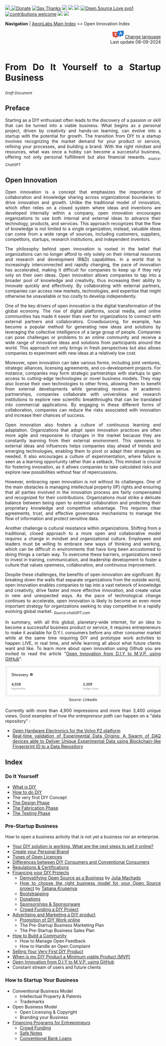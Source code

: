 [![](https://dcbadge.vercel.app/api/server/hw3j3RwfJf) ](https://discord.gg/hw3j3RwfJf)
 [![Donate](https://img.shields.io/badge/donate-$-brown.svg?style=for-the-badge)](http://paypal.me/mtpsilva)
 [![Say Thanks](https://img.shields.io/badge/Say%20Thanks-!-yellow.svg?style=for-the-badge)](https://saythanks.io/to/mtpsilva)
![](https://img.shields.io/github/last-commit/aeonSolutions/aeonSolutions?style=for-the-badge)
<img src="https://us-central1-trackgit-analytics.cloudfunctions.net/token/ping/lztozx5fhr486ojv78ol" />
![](https://views.whatilearened.today/views/github/aeonSolutions/aeonSolutions.svg)
[![Open Source Love svg1](https://badges.frapsoft.com/os/v1/open-source.svg?v=103)](#)
[![contributions welcome](https://img.shields.io/badge/contributions-welcome-brightgreen.svg?style=flat&label=Contributions&colorA=red&colorB=black	)](#)
[<img src="https://cdn.buymeacoffee.com/buttons/v2/default-yellow.png" data-canonical-src="https://cdn.buymeacoffee.com/buttons/v2/default-yellow.png" height="30" />](https://www.buymeacoffee.com/migueltomas)
<a href="https://github.com/sponsors/aeonSolutions">
  <img height="40" src="https://github.com/aeonSolutions/PCB-Prototyping-Catalogue/blob/main/media/become_a_github_sponsor.png">
</a>


**Navigation** | [AeonLabs Main Index](https://github.com/aeonSolutions/aeonSolutions/blob/main/aeonSolutions-Main-Index.md)  >>  Open Innovation Index

<div align="right">
   <img height="25" src="https://github.com/aeonSolutions/aeonSolutions/blob/main/media/language-icon.png"> 
 <a href="https://github-com.translate.goog/aeonSolutions/aeonSolutions/blob/main/open-innovation-book-index.md?_x_tr_sl=en&_x_tr_tl=nl&_x_tr_hl=en&_x_tr_pto=wapp">Change language</a> <br>
Last update 08-09-2024
</div>

<br>

<div align="justify">
  
# From Do It Yourself to a Startup Business
<sub>*Draft Document*</sub>
## Preface
Starting as a DIY enthusiast often leads to the discovery of a passion or skill that can be turned into a viable business. What begins as a personal project, driven by creativity and hands-on learning, can evolve into a startup with the potential for growth. The transition from DIY to a startup involves recognizing the market demand for your product or service, refining your processes, and building a brand. With the right mindset and resources, what was once a hobby can become a successful business, offering not only personal fulfillment but also financial rewards. <sub> *source: ChatGPT* </sub>

## Open Innovation
Open innovation is a concept that emphasizes the importance of collaboration and knowledge sharing across organizational boundaries to drive innovation and growth. Unlike the traditional model of innovation, which often relies on a closed system where ideas and inventions are developed internally within a company, open innovation encourages organizations to use both internal and external ideas to advance their technology, products, and services. This approach recognizes that the flow of knowledge is not limited to a single organization; instead, valuable ideas can come from a wide range of sources, including customers, suppliers, competitors, startups, research institutions, and independent inventors.

The philosophy behind open innovation is rooted in the belief that organizations can no longer afford to rely solely on their internal resources and research and development (R&D) capabilities. In a world that is increasingly interconnected and rapidly changing, the pace of innovation has accelerated, making it difficult for companies to keep up if they rely only on their own ideas. Open innovation allows companies to tap into a broader pool of knowledge and creativity, thus increasing their ability to innovate quickly and effectively. By collaborating with external partners, companies can access new markets, technologies, and expertise that might otherwise be unavailable or too costly to develop independently.

One of the key drivers of open innovation is the digital transformation of the global economy. The rise of digital platforms, social media, and online communities has made it easier than ever for organizations to connect with external partners and collaborators. Crowdsourcing, for example, has become a popular method for generating new ideas and solutions by leveraging the collective intelligence of a large group of people. Companies can pose challenges or problems to an online community and receive a wide range of innovative ideas and solutions from participants around the world. This approach not only brings in fresh perspectives but also allows companies to experiment with new ideas at a relatively low cost.

Moreover, open innovation can take various forms, including joint ventures, strategic alliances, licensing agreements, and co-development projects. For instance, companies may form strategic partnerships with startups to gain access to cutting-edge technologies or novel business models. They may also license their own technologies to other firms, allowing them to benefit from external developments while generating revenue. In academic partnerships, companies collaborate with universities and research institutions to explore new scientific breakthroughs that can be translated into commercial applications. By engaging in these different forms of collaboration, companies can reduce the risks associated with innovation and increase their chances of success.

Open innovation also fosters a culture of continuous learning and adaptation. Organizations that adopt open innovation practices are often more agile and responsive to changes in the market because they are constantly learning from their external environment. This openness to external ideas and influences helps companies stay ahead of trends and emerging technologies, enabling them to pivot or adapt their strategies as needed. It also encourages a culture of experimentation, where failure is seen as a learning opportunity rather than a setback. This mindset is crucial for fostering innovation, as it allows companies to take calculated risks and explore new possibilities without fear of repercussions.

However, embracing open innovation is not without its challenges. One of the main obstacles is managing intellectual property (IP) rights and ensuring that all parties involved in the innovation process are fairly compensated and recognized for their contributions. Organizations must strike a delicate balance between being open to external collaboration and protecting their proprietary knowledge and competitive advantage. This requires clear agreements, trust, and effective governance mechanisms to manage the flow of information and protect sensitive data.

Another challenge is cultural resistance within organizations. Shifting from a traditional, closed approach to a more open and collaborative model requires a change in mindset and organizational culture. Employees and leaders must be willing to embrace new ways of thinking and working, which can be difficult in environments that have long been accustomed to doing things a certain way. To overcome these barriers, organizations need to invest in training, communication, and leadership development to foster a culture that values openness, collaboration, and continuous improvement.

Despite these challenges, the benefits of open innovation are significant. By breaking down the walls that separate organizations from the outside world, open innovation enables companies to tap into a vast network of knowledge and creativity, drive faster and more effective innovation, and create value in new and unexpected ways. As the pace of technological change continues to accelerate, open innovation is likely to become an even more important strategy for organizations seeking to stay competitive in a rapidly evolving global market. <sub> *Source:chatGPT.com* </sub>

In summary, with all this global, planetary-wide internet, for an idea to become a successful business product or service, it requires entrepreneurs to make it available for D.Y.I. consumers before any other consumer market while at the same time requiring DIY and prototype work activities to happen LIVE, in real time, and while learning all about what future clients want and like. To learn more about open innovation using Github you are invited to read the article "[Open Innovation from D.I.Y to M.V.P. using GitHub](https://www.linkedin.com/pulse/open-innovation-from-diy-mvp-using-github-miguel-silva-asoaf/?trackingId=2J7XZsGWQkqOWCAluFR8dg%3D%3D)". 

<p align="center">
   <img height="100" src="https://github.com/aeonSolutions/aeonSolutions/blob/main/media/linkedin_discovery.jpg"> <br>
   <sup> Source: Linkedin </sup>
</p>

Currently with more than 4,900 impressions and more than 3,400 unique views. Good examples of how *the entrepreneur path* can happen on a "data repository" :
- [Open Hardware Electronics for the Volvo P2 platform](https://github.com/aeonSolutions/AeonLabs-AI-Volvo-MKII-Open-Hardware/wiki)
- [Real-time validation of Experimental Data Origins: A Swarm of DAQ devices able to Deliver Unique Experimental Data using Blockchain-like Fingerprint ID to a Data Repository](https://github.com/aeonSolutions/openScience-Smart-DAQ-to-Upload-Live-Experimental-Data-to-a-Data-Repository/wiki)
  
## Index
### Do It Yourself 
- [What is DIY](https://en.wikipedia.org/wiki/Do_it_yourself)
- [How to do DIY](https://github.com/aeonSolutions/aeonSolutions/blob/main/How_to_do_DIY.md)
- The very first DIY Concept 
- [The Design Phase](https://github.com/aeonSolutions/aeonSolutions/blob/main/DIY_projects_The%20Design_Phase.md)
- [The Fabrication Phase](https://github.com/aeonSolutions/aeonSolutions/blob/main/DIY_projects_Fabrication_Phase.md)
- [The Testing Phase](https://github.com/aeonSolutions/aeonSolutions/blob/main/DIY_Projects_Testing_Phase.md)

### Pre-Startup Business
How to open a business activity that is not yet a business nor an enterprise.
- [Your DIY solution is working. What are the next steps to sell it online? ](https://github.com/aeonSolutions/aeonSolutions/blob/main/your_DIY_solution_is_working.md)
- [Create your Personal Brand](https://www.wix.com/blog/personal-branding-the-ultimate-guide)
- [Types of Open Licences](https://snyk.io/learn/open-source-licenses/)
- [Differences between DIY Consumers and Conventional Consumers](https://github.com/aeonSolutions/aeonSolutions/blob/main/Differences_between_DIY_Consumers_and_Conventional_Consumers%20.md)
- [Regulations & Certifications](https://github.com/aeonSolutions/aeonSolutions/blob/main/regulations_and_certifications.md)
- [Financing your DIY Projects](https://github.com/aeonSolutions/aeonSolutions/blob/main/Financing%20Your%20DIY%20projects.md)
  - [Demystifying Open Source as a Business](https://opensource.net/demystifying-open-source-as-a-business/) by [Julia Machado](https://opensource.net/author/juliamachado/)
  - [How to choose the right business model for your Open Source project](https://opensource.net/choose-right-business-model-open-source-project/) by [Tatiana Krupenya](https://opensource.net/author/tatianakrupenya/) 
  - [Bootstrapping](https://github.com/aeonSolutions/aeonSolutions/blob/main/Financing_Your_DIY_Projects_Bootstrapping.md)
  - [Donations](https://github.com/aeonSolutions/aeonSolutions/blob/main/DIY_projects_Donations.md)
  - [Sponsorships & Sponsorware](https://github.com/aeonSolutions/aeonSolutions/blob/main/Sponsorships_&_Sponsorware.md)
  - [Crowd Funding a DIY Project](https://github.com/aeonSolutions/aeonSolutions/blob/main/crowd_funding_diy_project.md)
- [Advertising and Marketing a DIY product](https://github.com/aeonSolutions/aeonSolutions/blob/main/Advertising_and_Marketing_a_DIY_product.md) 
  - [Promotion of DIY Work online](https://github.com/aeonSolutions/aeonSolutions/blob/main/promotion_DIY_work_online.md)
  - The Pre-Startup Business Marketing Plan
  - The Pre-Startup Business Sales Plan 
- [How to Build a Community](https://github.com/aeonSolutions/aeonSolutions/blob/main/How_to_Build_a_Community.md)
  - How to Manage Open Feedback
  - How to Handle an Open Complaint
- [Selling Your Very First DIY Product ](https://github.com/aeonSolutions/aeonSolutions/blob/main/Selling_Your_Very_First_DIY_Product.md)
- [When is my DIY Product a Minimum viable Product (MVP)](https://github.com/aeonSolutions/aeonSolutions/blob/main/When_is_my_DIY_Product_a_Minimum_viable_Product_(MVP).md)
- [Open Innovation from D.I.Y to M.V.P. using GitHub](https://www.linkedin.com/pulse/open-innovation-from-diy-mvp-using-github-miguel-silva-asoaf/?trackingId=2J7XZsGWQkqOWCAluFR8dg%3D%3D)
- Constant stream of users and future clients
 
### How to Startup Your Business
- Conventional Business Model
  - Intellectual Property & Patents
  - Trademarks  
- Open Business Model
  - Open Licensing & Copyright
  - Branding your Business 
- [Financing Programs for Entrepreneurs](https://github.com/aeonSolutions/aeonSolutions/blob/main/startup_financing_programs_for_the_unemployed.md)
  - [Crowd Funding](https://github.com/aeonSolutions/aeonSolutions/blob/main/CrowdFunding.md)
  - [Safe Notes](https://github.com/aeonSolutions/aeonSolutions/blob/main/Safe_Notes.md)
  - [Conventional Bank Loans](https://github.com/aeonSolutions/aeonSolutions/blob/main/Conventional_Bank_Loans.md)

</div>
